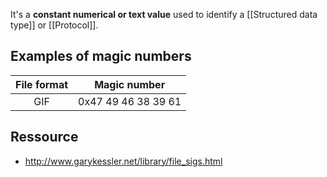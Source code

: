 It's a **constant numerical or text value** used to identify a [[Structured data type]] or [[Protocol]].
## Examples of magic numbers

| **File format** |  **Magic number**   |
| :-------------: | :-----------------: |
|       GIF       | 0x47 49 46 38 39 61 |
## Ressource
- http://www.garykessler.net/library/file_sigs.html
